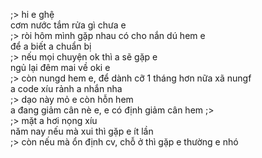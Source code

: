;> hi e ghệ<br>
cơm nước tắm rửa gì chưa e<br>
;> ròi hôm mình gặp nhau có cho nắn dú hem e<br>
để a biết a chuẩn bị<br>
;> nếu mọi chuyện ok thì a sẽ gặp e<br>
ngủ lại đêm mai về oki e<br>
;> còn nungd hem e, để dành cỡ 1 tháng hơn nữa xã nungf<br>
a code xíu rảnh a nhắn nha<br>
;> dạo này mỏ e còn hỗn hem<br>
a đang giảm cân nè e, e có định giảm cân hem ;><br>
;> mặt a hơi nọng xíu<br>
năm nay nếu mà xui thì gặp e ít lần<br>
;> còn nếu mà ổn định cv, chỗ ở thì gặp e thường e nhó
